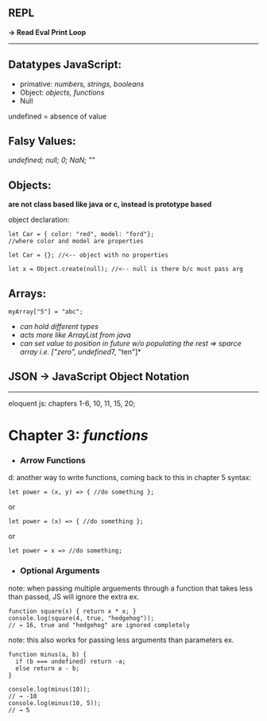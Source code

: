 ##  REPL
 **-> Read Eval Print Loop**

---

## Datatypes JavaScript:
- primative: *numbers, strings, booleans*
- Object: *objects, functions*        
- Null

undefined = absence of value

## Falsy Values:
*undefined; null; 0; NaN; ""*


## Objects: 
**are not class based like java or c, instead is prototype based**

object declaration:
```
let Car = { color: "red", model: "ford"};
//where color and model are properties
```
```
let Car = {}; //<-- object with no properties
```
```
let x = Object.create(null); //<-- null is there b/c must pass arg
```

## Arrays:

```
myArray["5"] = "abc";
```


- *can hold different types*
- *acts more like ArrayList from java*
- *can set value to position in future w/o populating the rest => sparce array i.e. ["zero", undefined*7, "ten"]*


## JSON -> JavaScript Object Notation



---
eloquent js: chapters 1-6, 10, 11, 15, 20;

# Chapter 3: *functions*

- ### Arrow Functions
d: another way to write functions, coming back to this in chapter 5
syntax:
```
let power = (x, y) => { //do something };
```
or
```
let power = (x) => { //do something };
```
or
```
let power = x => //do something;
```

- ### Optional Arguments
note: when passing multiple arguements through a function that takes less than passed, JS will ignore the extra ex.
```
function square(x) { return x * x; }
console.log(square(4, true, "hedgehog"));
// → 16, true and "hedgehog" are ignored completely
```
note: this also works for passing less arguments than parameters ex.
```
function minus(a, b) {
  if (b === undefined) return -a;
  else return a - b;
}

console.log(minus(10));
// → -10
console.log(minus(10, 5));
// → 5
```













